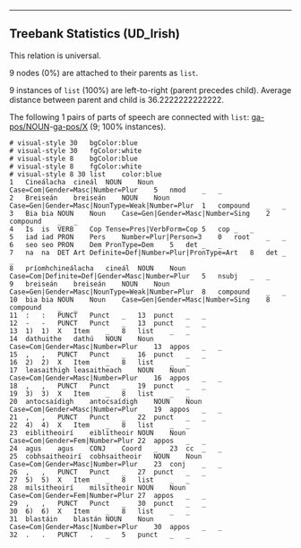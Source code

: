 

--------------------------------------------------------------------------------

## Treebank Statistics (UD_Irish)

This relation is universal.

9 nodes (0%) are attached to their parents as `list`.

9 instances of `list` (100%) are left-to-right (parent precedes child).
Average distance between parent and child is 36.2222222222222.

The following 1 pairs of parts of speech are connected with `list`: [ga-pos/NOUN]()-[ga-pos/X]() (9; 100% instances).


~~~ conllu
# visual-style 30	bgColor:blue
# visual-style 30	fgColor:white
# visual-style 8	bgColor:blue
# visual-style 8	fgColor:white
# visual-style 8 30 list	color:blue
1	Cineálacha	cineál	NOUN	Noun	Case=Com|Gender=Masc|Number=Plur	5	nmod	_	_
2	Breiseán	breiseán	NOUN	Noun	Case=Gen|Gender=Masc|NounType=Weak|Number=Plur	1	compound	_	_
3	Bia	bia	NOUN	Noun	Case=Gen|Gender=Masc|Number=Sing	2	compound	_	_
4	Is	is	VERB	Cop	Tense=Pres|VerbForm=Cop	5	cop	_	_
5	iad	iad	PRON	Pers	Number=Plur|Person=3	0	root	_	_
6	seo	seo	PRON	Dem	PronType=Dem	5	det	_	_
7	na	na	DET	Art	Definite=Def|Number=Plur|PronType=Art	8	det	_	_
8	príomhchineálacha	cineál	NOUN	Noun	Case=Com|Definite=Def|Gender=Masc|Number=Plur	5	nsubj	_	_
9	breiseán	breiseán	NOUN	Noun	Case=Gen|Gender=Masc|NounType=Weak|Number=Plur	8	compound	_	_
10	bia	bia	NOUN	Noun	Case=Gen|Gender=Masc|Number=Sing	8	compound	_	_
11	:	:	PUNCT	Punct	_	13	punct	_	_
12	-	-	PUNCT	Punct	_	13	punct	_	_
13	1)	1)	X	Item	_	8	list	_	_
14	dathuithe	dathú	NOUN	Noun	Case=Com|Gender=Masc|Number=Plur	13	appos	_	_
15	,	,	PUNCT	Punct	_	16	punct	_	_
16	2)	2)	X	Item	_	8	list	_	_
17	leasaithigh	leasaitheach	NOUN	Noun	Case=Com|Gender=Masc|Number=Plur	16	appos	_	_
18	,	,	PUNCT	Punct	_	19	punct	_	_
19	3)	3)	X	Item	_	8	list	_	_
20	antocsaídigh	antocsaídigh	NOUN	Noun	Case=Com|Gender=Masc|Number=Plur	19	appos	_	_
21	,	,	PUNCT	Punct	_	22	punct	_	_
22	4)	4)	X	Item	_	8	list	_	_
23	eiblitheoirí	eiblitheoir	NOUN	Noun	Case=Com|Gender=Fem|Number=Plur	22	appos	_	_
24	agus	agus	CONJ	Coord	_	23	cc	_	_
25	cobhsaitheoirí	cobhsaitheoir	NOUN	Noun	Case=Com|Gender=Masc|Number=Plur	23	conj	_	_
26	,	,	PUNCT	Punct	_	27	punct	_	_
27	5)	5)	X	Item	_	8	list	_	_
28	milsitheoirí	milsitheoir	NOUN	Noun	Case=Com|Gender=Fem|Number=Plur	27	appos	_	_
29	,	,	PUNCT	Punct	_	30	punct	_	_
30	6)	6)	X	Item	_	8	list	_	_
31	blastáin	blastán	NOUN	Noun	Case=Com|Gender=Masc|Number=Plur	30	appos	_	_
32	.	.	PUNCT	.	_	5	punct	_	_

~~~


